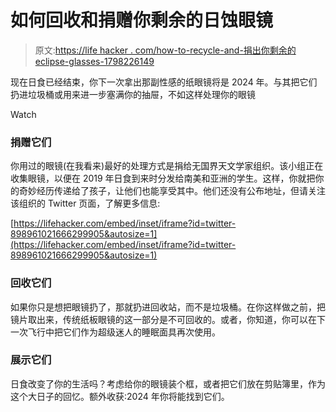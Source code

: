# 如何回收和捐赠你剩余的日蚀眼镜

> 原文:[https://life hacker . com/how-to-recycle-and-捐出你剩余的 eclipse-glasses-1798226149](https://lifehacker.com/how-to-recycle-and-donate-your-leftover-eclipse-glasses-1798226149)

现在日食已经结束，你下一次拿出那副性感的纸眼镜将是 2024 年。与其把它们扔进垃圾桶或用来进一步塞满你的抽屉，不如这样处理你的眼镜

Watch

### 捐赠它们

你用过的眼镜(在我看来)最好的处理方式是捐给无国界天文学家组织。该小组正在收集眼镜，以便在 2019 年日食到来时分发给南美和亚洲的学生。这样，你就把你的奇妙经历传递给了孩子，让他们也能享受其中。他们还没有公布地址，但请关注该组织的 Twitter 页面，了解更多信息:

 [https://lifehacker.com/embed/inset/iframe?id=twitter-898961021666299905&autosize=1](https://lifehacker.com/embed/inset/iframe?id=twitter-898961021666299905&autosize=1) 

### 回收它们

如果你只是想把眼镜扔了，那就扔进回收站，而不是垃圾桶。在你这样做之前，把镜片取出来，传统纸板眼镜的这一部分是不可回收的。或者，你知道，你可以在下一次飞行中把它们作为超级迷人的睡眠面具再次使用。

### 展示它们

日食改变了你的生活吗？考虑给你的眼镜装个框，或者把它们放在剪贴簿里，作为这个大日子的回忆。额外收获:2024 年你将能找到它们。